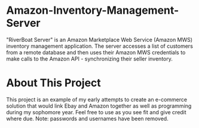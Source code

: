 # Amazon-Inventory-Management-Server
"RiverBoat Server" is an Amazon Marketplace Web Service (Amazon MWS) inventory management application. The server accesses a list of customers from a remote database and then uses their Amazon MWS credentials to make calls to the Amazon API - synchronizing their seller inventory. 

# About This Project
This project is an example of my early attempts to create an e-commerce solution that would link Ebay and Amazon together as well as programming during my sophomore year. Feel free to use as  you see fit and give credit where due. Note: passwords and usernames have been removed.
